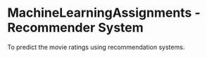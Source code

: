 # MachineLearningAssignments - Recommender System

To predict the movie ratings using recommendation systems.
